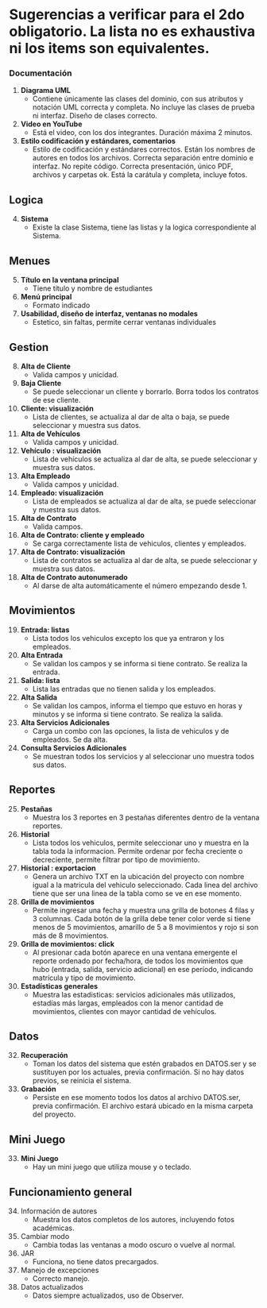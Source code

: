 # Sugerencias a verificar para el 2do obligatorio. La lista no es exhaustiva ni los items son equivalentes.

### Documentación
1. **Diagrama UML** 
    - Contiene únicamente las clases del dominio, con sus atributos y notación UML correcta y completa. No incluye las clases de prueba ni interfaz. Diseño de clases correcto.
2. **Video en YouTube** 
    - Está el video, con los dos integrantes. Duración máxima 2 minutos. 
3. **Estilo codificación y estándares, comentarios**
    - Estilo de codificación y estándares correctos. Están los nombres de autores en todos los archivos. Correcta separación entre dominio e interfaz. No repite código. Correcta presentación, único PDF, archivos y carpetas ok. Está la carátula y completa, incluye fotos.

## Logica
4. **Sistema** 
    - Existe la clase Sistema, tiene las listas y la logica correspondiente al Sistema.

## Menues
5. **Título en la ventana principal** 
    - Tiene título y nombre de estudiantes
6. **Menú principal** 
    - Formato indicado
7. **Usabilidad, diseño de interfaz, ventanas no modales** 
    - Estetico, sin faltas, permite cerrar ventanas individuales

## Gestion
8. **Alta de Cliente** 
    - Valida campos y unicidad.
9. **Baja Cliente** 
    - Se puede seleccionar un cliente y borrarlo. Borra todos los contratos de ese cliente.
10. **Cliente: visualización** 
    - Lista de clientes, se actualiza al dar de alta o baja, se puede seleccionar y muestra sus datos.
11. **Alta de Vehículos** 
    - Valida campos y unicidad.
12. **Vehículo : visualización** 
    - Lista de vehículos se actualiza al dar de alta, se puede seleccionar y muestra sus datos.
13. **Alta Empleado** 
    - Valida campos y unicidad.
14. **Empleado: visualización** 
    - Lista de empleados se actualiza al dar de alta, se puede seleccionar y muestra sus datos.
15. **Alta de Contrato** 
    - Valida campos.
16. **Alta de Contrato: cliente y empleado** 
    - Se carga correctamente lista de vehiculos, clientes y empleados.
17. **Alta de Contrato: visualización** 
    - Lista de contratos se actualiza al dar de alta, se puede seleccionar y muestra sus datos.
18. **Alta de Contrato autonumerado** 
    - Al darse de alta automáticamente el número empezando desde 1.

## Movimientos
19. **Entrada: listas** 
    - Lista todos los vehiculos excepto los que ya entraron y los empleados.
20. **Alta Entrada** 
    - Se validan los campos y se informa si tiene contrato. Se realiza la entrada.
21. **Salida: lista** 
    - Lista las entradas que no tienen salida y los empleados.
22. **Alta Salida** 
    - Se validan los campos, informa el tiempo que estuvo en horas y minutos y se informa si tiene contrato. Se realiza la salida.
23. **Alta Servicios Adicionales**
    - Carga un combo con las opciones, la lista de vehiculos y de empleados. Se da alta.
24. **Consulta Servicios Adicionales**
    - Se muestran todos los servicios y al seleccionar uno muestra todos sus datos.

## Reportes
25. **Pestañas** 
    - Muestra los 3 reportes en 3 pestañas diferentes dentro de la ventana reportes.
26. **Historial**
    - Lista todos los vehiculos, permite seleccionar uno y muestra en la tabla toda la informacion. Permite ordenar por fecha creciente o decreciente, permite filtrar por tipo de movimiento.
28. **Historial : exportacion**
    - Genera un archivo TXT en la ubicación del proyecto con nombre igual a la matricula del vehiculo seleccionado. Cada linea del archivo tiene que ser una linea de la tabla como se ve en ese momento.
29. **Grilla de movimientos**
    - Permite ingresar una fecha y muestra una grilla de botones 4 filas y 3 columnas. Cada botón de la grilla debe tener color verde si tiene menos de 5 movimientos, amarillo de 5 a 8 movimientos y rojo si son más de 8 movimientos.
30. **Grilla de movimientos: click**
    - Al presionar cada botón aparece en una ventana emergente el reporte ordenado por fecha/hora, de todos los movimientos que hubo (entrada, salida, servicio adicional) en ese período, indicando matrícula y tipo de movimiento.
31. **Estadísticas generales**
    - Muestra las estadisticas: servicios adicionales más utilizados, estadías más largas, empleados con la menor cantidad de movimientos, clientes con mayor cantidad de vehículos.

## Datos
32. **Recuperación** 
    - Toman los datos del sistema que estén grabados en DATOS.ser y se sustituyen por los actuales, previa confirmación. Si no hay datos previos, se reinicia el sistema.
33. **Grabación** 
    - Persiste en ese momento todos los datos al archivo DATOS.ser, previa confirmación. El archivo estará ubicado en la misma carpeta del proyecto.

## Mini Juego
33. **Mini Juego** 
    - Hay un mini juego que utiliza mouse y o teclado.

## Funcionamiento general
34. Información de autores 
    - Muestra los datos completos de los autores, incluyendo fotos académicas.
35. Cambiar modo 
    - Cambia todas las ventanas a modo oscuro o vuelve al normal.
36. JAR 
    - Funciona, no tiene datos precargados.
37. Manejo de excepciones 
    - Correcto manejo.
38. Datos actualizados 
    - Datos siempre actualizados, uso de Observer.